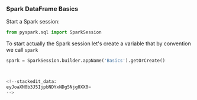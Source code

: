 ### Spark DataFrame Basics
Start a Spark session:
```python
from pyspark.sql import SparkSession
```
To start actually the Spark session let's create a variable that by convention we call `spark`
```python
spark = SparkSession.builder.appName('Basics').getOrCreate()



<!--stackedit_data:
eyJoaXN0b3J5IjpbNDYxNDg5Njg0XX0=
-->